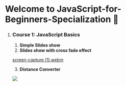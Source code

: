 # Welcome to JavaScript-for-Beginners-Specialization :ghost:	

1. ### **Course 1: JavaScript Basics**

   1. **Simple Slides show**
   2. **Slides show with cross fade effect**

   [screen-capture (1).webm](https://user-images.githubusercontent.com/69214737/183464661-86dcb602-1c2d-4dcb-ae84-cd67cca956cc.webm)

   3. **Distance Converter**

   ![](https://user-images.githubusercontent.com/69214737/183463207-b17fe131-bd5c-4dee-9587-a133e31c8199.png)



